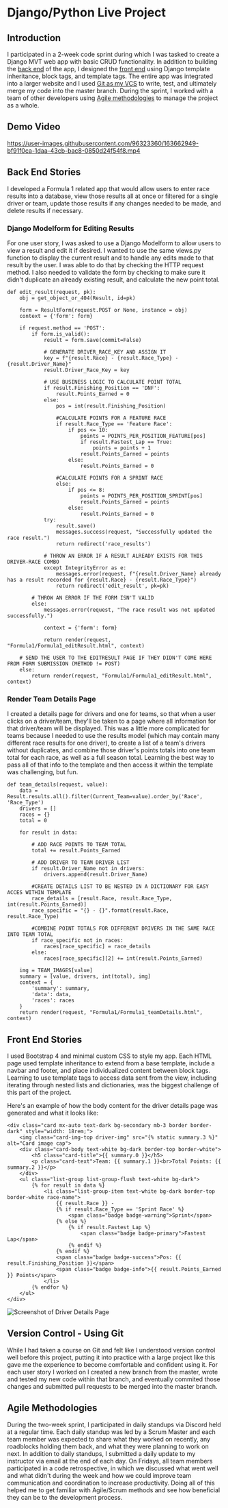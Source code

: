 # Django/Python Live Project
## Introduction
I participated in a 2-week code sprint during which I was tasked to create a Django MVT web app with basic CRUD functionality. In addition to building the [back end](https://github.com/IMarshall/Django-Python-MVT-Project/tree/main#back-end-stories) of the app, I designed the [front end](https://github.com/IMarshall/Django-Python-MVT-Project/tree/main#front-end-stories) using Django template inheritance, block tags, and template tags. The entire app was integrated into a larger website and I used [Git as my VCS](https://github.com/IMarshall/Django-Python-MVT-Project/tree/main#Version-Control---Using-Git) to write, test, and ultimately merge my code into the master branch. During the sprint, I worked with a team of other developers using [Agile methodologies](https://github.com/IMarshall/Django-Python-MVT-Project/tree/main#Agile-Methodologies) to manage the project as a whole.

## Demo Video

https://user-images.githubusercontent.com/96323360/163662949-bf91f0ca-1daa-43cb-bac8-0850d24f54f8.mp4

## Back End Stories
I developed a Formula 1 related app that would allow users to enter race results into a database, view those results all at once or filtered for a single driver or team, update those results if any changes needed to be made, and delete results if necessary.

### Django Modelform for Editing Results
For one user story, I was asked to use a Django Modelform to allow users to view a result and edit it if desired. I wanted to use the same views.py function to display the current result and to handle any edits made to that result by the user. I was able to do that by checking the HTTP request method. I also needed to validate the form by checking to make sure it didn't duplicate an already existing result, and calculate the new point total.

```
def edit_result(request, pk):
    obj = get_object_or_404(Result, id=pk)

    form = ResultForm(request.POST or None, instance = obj)
    context = {'form': form}

    if request.method == 'POST':
        if form.is_valid():
            result = form.save(commit=False)

            # GENERATE DRIVER_RACE_KEY AND ASSIGN IT
            key = f"{result.Race} - {result.Race_Type} - {result.Driver_Name}"
            result.Driver_Race_Key = key

            # USE BUSINESS LOGIC TO CALCULATE POINT TOTAL
            if result.Finishing_Position == 'DNF':
                result.Points_Earned = 0
            else:
                pos = int(result.Finishing_Position)

                #CALCULATE POINTS FOR A FEATURE RACE
                if result.Race_Type == 'Feature Race':
                    if pos <= 10:
                        points = POINTS_PER_POSITION_FEATURE[pos]
                        if result.Fastest_Lap == True:
                            points = points + 1
                        result.Points_Earned = points
                    else:
                        result.Points_Earned = 0

                #CALCULATE POINTS FOR A SPRINT RACE
                else:
                    if pos <= 8:
                        points = POINTS_PER_POSITION_SPRINT[pos]
                        result.Points_Earned = points
                    else:
                        result.Points_Earned = 0
            try:
                result.save()
                messages.success(request, "Successfully updated the race result.")
                return redirect('race_results')
            
            # THROW AN ERROR IF A RESULT ALREADY EXISTS FOR THIS DRIVER-RACE COMBO
            except IntegrityError as e:
                messages.error(request, f"{result.Driver_Name} already has a result recorded for {result.Race} - {result.Race_Type}")
                return redirect('edit_result', pk=pk)
            
        # THROW AN ERROR IF THE FORM ISN'T VALID
        else:
            messages.error(request, "The race result was not updated successfully.")

            context = {'form': form}

            return render(request, "Formula1/Formula1_editResult.html", context)
    
    # SEND THE USER TO THE EDITRESULT PAGE IF THEY DIDN'T COME HERE FROM FORM SUBMISSION (METHOD != POST)
    else:
        return render(request, "Formula1/Formula1_editResult.html", context)
```

### Render Team Details Page
I created a details page for drivers and one for teams, so that when a user clicks on a driver/team, they'll be taken to a page where all information for that driver/team will be displayed. This was a little more complicated for teams because I needed to use the results model (which may contain many different race results for one driver), to create a list of a team's drivers without duplicates, and combine those driver's points totals into one team total for each race, as well as a full season total. Learning the best way to pass all of that info to the template and then access it within the template was challenging, but fun.

```
def team_details(request, value):
    data = Result.results.all().filter(Current_Team=value).order_by('Race', 'Race_Type')
    drivers = []
    races = {}
    total = 0

    for result in data:

        # ADD RACE POINTS TO TEAM TOTAL
        total += result.Points_Earned

        # ADD DRIVER TO TEAM DRIVER LIST
        if result.Driver_Name not in drivers:
            drivers.append(result.Driver_Name)

        #CREATE DETAILS LIST TO BE NESTED IN A DICTIONARY FOR EASY ACCES WITHIN TEMPLATE
        race_details = [result.Race, result.Race_Type, int(result.Points_Earned)]
        race_specific = "{} - {}".format(result.Race, result.Race_Type)

        #COMBINE POINT TOTALS FOR DIFFERENT DRIVERS IN THE SAME RACE INTO TEAM TOTAL
        if race_specific not in races:
            races[race_specific] = race_details
        else:
            races[race_specific][2] += int(result.Points_Earned)

    img = TEAM_IMAGES[value]
    summary = [value, drivers, int(total), img]
    context = {
        'summary': summary,
        'data': data,
        'races': races
    }
    return render(request, "Formula1/Formula1_teamDetails.html", context)
```
## Front End Stories
I used Bootstrap 4 and minimal custom CSS to style my app. Each HTML page used template inheritance to extend from a base template, include a navbar and footer, and place individualized content between block tags. Learning to use template tags to access data sent from the view, including iterating through nested lists and dictionaries, was the biggest challenge of this part of the project.

Here's an example of how the body content for the driver details page was generated and what it looks like:

```
<div class="card mx-auto text-dark bg-secondary mb-3 border border-dark" style="width: 18rem;">
    <img class="card-img-top driver-img" src="{% static summary.3 %}" alt="Card image cap">
    <div class="card-body text-white bg-dark border-top border-white">
        <h5 class="card-title">{{ summary.0 }}</h5>
        <p class="card-text">Team: {{ summary.1 }}<br>Total Points: {{ summary.2 }}</p>
    </div>
    <ul class="list-group list-group-flush text-white bg-dark">
        {% for result in data %}
            <li class="list-group-item text-white bg-dark border-top border-white race-name">
                {{ result.Race }} -
                {% if result.Race_Type == 'Sprint Race' %}
                    <span class="badge badge-warning">Sprint</span>
                {% else %}
                    {% if result.Fastest_Lap %}
                        <span class="badge badge-primary">Fastest Lap</span>
                    {% endif %}
                {% endif %}
                <span class="badge badge-success">Pos: {{ result.Finishing_Position }}</span>
                <span class="badge badge-info">{{ result.Points_Earned }} Points</span>
            </li>
        {% endfor %}
    </ul>
</div>
```
![Screenshot of Driver Details Page](./images/driver_details1.png)

## Version Control - Using Git
While I had taken a course on Git and felt like I understood version control well before this project, putting it into practice with a large project like this gave me the experience to become comfortable and confident using it. For each user story I worked on I created a new branch from the master, wrote and tested my new code within that branch, and eventually commited those changes and submitted pull requests to be merged into the master branch.

## Agile Methodologies
During the two-week sprint, I participated in daily standups via Discord held at a regular time. Each daily standup was led by a Scrum Master and each team member was expected to share what they worked on recently, any roadblocks holding them back, and what they were planning to work on next. In addition to daily standups, I submitted a daily update to my instructor via email at the end of each day. On Fridays, all team members participated in a code retrospective, in which we discussed what went well and what didn't during the week and how we could improve team communication and coordination to increase productivity. Doing all of this helped me to get familiar with Agile/Scrum methods and see how beneficial they can be to the development process.
